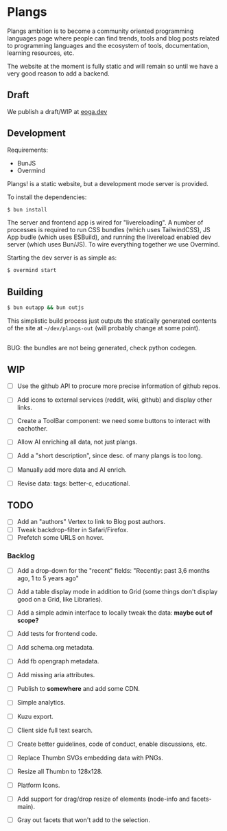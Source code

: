# Plangs

Plangs ambition is to become a community oriented programming languages page where people can find trends, tools and blog posts related to programming languages and the ecosystem of tools, documentation, learning resources, etc.

The website at the moment is fully static and will remain so until we have a very good reason to add a backend.

## Draft

We publish a draft/WIP at [eoga.dev](https://eoga.dev)

## Development

Requirements:

* BunJS
* Overmind

Plangs! is a static website, but a development mode server is provided.

To install the dependencies:

```sh
$ bun install
```

The server and frontend app is wired for "livereloading". A number of processes is required to run CSS bundles (which uses TailwindCSS), JS App budle (which uses ESBuild), and running the livereload enabled dev server (which uses Bun/JS). To wire everything together we use Overmind.

Starting the dev server is as simple as:

```sh
$ overmind start
```

## Building

```sh
$ bun outapp && bun outjs
```

This simplistic build process just outputs the statically generated contents of the site at `~/dev/plangs-out` (will probably change at some point).

##

BUG: the bundles are not being generated, check python codegen.

## WIP

- [ ] Use the github API to procure more precise information of github repos.
- [ ] Add icons to external services (reddit, wiki, github) and display other links.
- [ ] Create a ToolBar component: we need some buttons to interact with eachother.

- [ ] Allow AI enriching all data, not just plangs.
- [ ] Add a "short description", since desc. of many plangs is too long.

- [ ] Manually add more data and AI enrich. 
- [ ] Revise data: tags: better-c, educational.

## TODO

- [ ] Add an "authors" Vertex to link to Blog post authors.
- [ ] Tweak backdrop-filter in Safari/Firefox.
- [ ] Prefetch some URLS on hover.

### Backlog

- [ ] Add a drop-down for the "recent" fields: "Recently: past 3,6 months ago, 1 to 5 years ago"
- [ ] Add a table display mode in addition to Grid (some things don't display good on a Grid, like Libraries).

- [ ] Add a simple admin interface to locally tweak the data: **maybe out of scope?**
- [ ] Add tests for frontend code.

- [ ] Add schema.org metadata.
- [ ] Add fb opengraph metadata.
- [ ] Add missing aria attributes.

- [ ] Publish to **somewhere** and add some CDN.
- [ ] Simple analytics.

- [ ] Kuzu export.

- [ ] Client side full text search.
- [ ] Create better guidelines, code of conduct, enable discussions, etc.

- [ ] Replace Thumbn SVGs embedding data with PNGs.
- [ ] Resize all Thumbn to 128x128.
- [ ] Platform Icons.
- [ ] Add support for drag/drop resize of elements (node-info and facets-main).
- [ ] Gray out facets that won't add to the selection.
